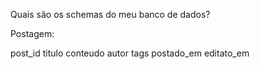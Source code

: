 Quais são os schemas do meu banco de dados?

Postagem:

post_id
titulo
conteudo
autor
tags
postado_em
editato_em